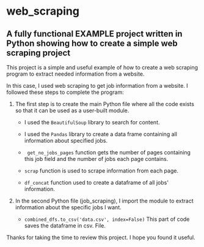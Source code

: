 # web_scraping

## A fully functional EXAMPLE project written in Python showing how to create a simple web scraping project

This project is a simple and useful example of how to create a web scraping program to extract needed information from a website.

In this case, I used web scraping to get job information from a website. I followed these steps to complete the program:

1. The first step is to create the main Python file where all the code exists so that it can be used as a user-built module.

    - I used the ``` BeautifulSoup ``` library to search for content.

    - I used the ``` Pandas ``` library to create a data frame containing all information about specified jobs.

    - ```  get_no_jobs_pages ``` function gets the number of pages containing this job field and the number of jobs each page contains.

    - ``` scrap ``` function is used to scrape information from each page.

    - ``` df_concat ``` function used to create a dataframe of all jobs' information.

    

2. In the second Python file (job_scraping), I import the module to extract information about the specific jobs I want.

    - ``` combined_dfs.to_csv('data.csv', index=False) ``` This part of code saves the dataframe in csv. File.
    
Thanks for taking the time to review this project. I hope you found it useful.
